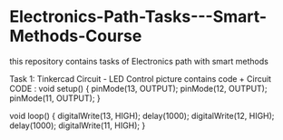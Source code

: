 # Electronics-Path-Tasks---Smart-Methods-Course
this repository contains tasks of Electronics path with smart methods

Task 1: Tinkercad Circuit - LED Control
picture contains code +  Circuit
CODE :
void setup() {
  pinMode(13, OUTPUT);
  pinMode(12, OUTPUT);
  pinMode(11, OUTPUT);
}

void loop() {
  digitalWrite(13, HIGH);
  delay(1000);
  digitalWrite(12, HIGH);
  delay(1000);
  digitalWrite(11, HIGH);
}
